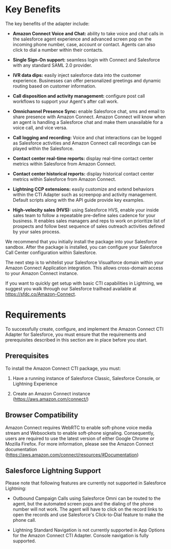 Key Benefits
============

The key benefits of the adapter include:

-   **Amazon Connect Voice and Chat:** ability to take voice and chat
    calls in the salesforce agent experience and advanced screen pop on
    the incoming phone number, case, account or contact. Agents can also
    click to dial a number within their contacts.

-   **Single Sign-On support:** seamless login with Connect and
    Salesforce with any standard SAML 2.0 provider.

-   **IVR data dips:** easily inject salesforce data into the customer
    experience. Businesses can offer personalized greetings and dynamic
    routing based on customer information.

-   **Call disposition and activity management:** configure post call
    workflows to support your Agent's after call work.

-   **Omnichannel Presence Sync:** enable Salesforce chat, sms and email
    to share presence with Amazon Connect. Amazon Connect will know when
    an agent is handling a Salesforce chat and make them unavailable for
    a voice call, and vice versa.

-   **Call logging and recording:** Voice and chat interactions can be
    logged as Salesforce activities and Amazon Connect call recordings
    can be played within the Salesforce.

-   **Contact center real-time reports:** display real-time contact
    center metrics within Salesforce from Amazon Connect.

-   **Contact center historical reports:** display historical contact
    center metrics within Salesforce from Amazon Connect.

-   **Lightning CCP extensions:** easily customize and extend behaviors
    within the CTI Adapter such as screenpop and activity management.
    Default scripts along with the API guide provide key examples.

-   **High-velocity sales (HVS):** using Salesforce HVS, enable your
    inside sales team to follow a repeatable pre-define sales cadence
    for your business. It enables sales managers and reps to work on
    prioritize list of prospects and follow best sequence of sales
    outreach activities defined by your sales process.

We recommend that you initially install the package into your Salesforce
sandbox. After the package is installed, you can configure your
Salesforce Call Center configuration within Salesforce.

The next step is to whitelist your Salesforce Visualforce domain within
your Amazon Connect Application integration. This allows cross-domain
access to your Amazon Connect instance.

If you want to quickly get setup with basic CTI capabilities in
Lightning, we suggest you walk through our Salesforce trailhead
available at <https://sfdc.co/Amazon-Connect>.

Requirements
============

To successfully create, configure, and implement the Amazon Connect CTI
Adapter for Salesforce, you must ensure that the requirements and
prerequisites described in this section are in place before you start.

Prerequisites
-------------

To install the Amazon Connect CTI package, you must:

1.  Have a running instance of Salesforce Classic, Salesforce Console,
    or Lightning Experience

2.  Create an Amazon Connect instance
    (<https://aws.amazon.com/connect/>)

Browser Compatibility
---------------------

Amazon Connect requires WebRTC to enable soft-phone voice media stream
and Websockets to enable soft-phone signaling. Consequently, users are
required to use the latest version of either Google Chrome or Mozilla
Firefox. For more information, please see the Amazon Connect
documentation
(<https://aws.amazon.com/connect/resources/#Documentation>)

Salesforce Lightning Support
----------------------------

Please note that following features are currently not supported in
Salesforce Lightning:

-   Outbound Campaign Calls using Salesforce Omni can be routed to the
    agent, but the automated screen pops and the dialing of the phone
    number will not work. The agent will have to click on the record
    links to open the records and use Salesforce's Click-to-Dial feature
    to make the phone call.

-   Lightning Standard Navigation is not currently supported in App
    Options for the Amazon Connect CTI Adapter. Console navigation is
    fully supported.

